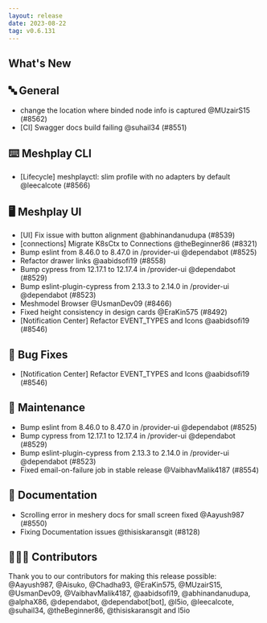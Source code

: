 ```yaml
---
layout: release
date: 2023-08-22
tag: v0.6.131
---
```


## What's New
## 🔤 General
- change the location where binded node info is captured @MUzairS15 (#8562)
- [CI] Swagger docs build failing @suhail34 (#8551)

## ⌨️ Meshplay CLI

- [Lifecycle] meshplayctl: slim profile with no adapters by default @leecalcote (#8566)

## 🖥 Meshplay UI

- [UI] Fix issue with button alignment @abhinandanudupa (#8539)
- [connections] Migrate K8sCtx to Connections @theBeginner86 (#8321)
- Bump eslint from 8.46.0 to 8.47.0 in /provider-ui @dependabot (#8525)
- Refactor drawer links @aabidsofi19 (#8558)
- Bump cypress from 12.17.1 to 12.17.4 in /provider-ui @dependabot (#8529)
- Bump eslint-plugin-cypress from 2.13.3 to 2.14.0 in /provider-ui @dependabot (#8523)
- Meshmodel Browser @UsmanDev09 (#8466)
- Fixed height consistency in design cards @EraKin575 (#8492)
- [Notification Center] Refactor EVENT_TYPES and Icons @aabidsofi19 (#8546)

## 🐛 Bug Fixes

- [Notification Center] Refactor EVENT_TYPES and Icons @aabidsofi19 (#8546)

## 🧰 Maintenance

- Bump eslint from 8.46.0 to 8.47.0 in /provider-ui @dependabot (#8525)
- Bump cypress from 12.17.1 to 12.17.4 in /provider-ui @dependabot (#8529)
- Bump eslint-plugin-cypress from 2.13.3 to 2.14.0 in /provider-ui @dependabot (#8523)
- Fixed email-on-failure job in stable release @VaibhavMalik4187 (#8554)

## 📖 Documentation

- Scrolling error in meshery docs for small screen fixed @Aayush987 (#8550)
- Fixing Documentation issues  @thisiskaransgit (#8128)

## 👨🏽‍💻 Contributors

Thank you to our contributors for making this release possible:
@Aayush987, @Aisuko, @Chadha93, @EraKin575, @MUzairS15, @UsmanDev09, @VaibhavMalik4187, @aabidsofi19, @abhinandanudupa, @alphaX86, @dependabot, @dependabot[bot], @l5io, @leecalcote, @suhail34, @theBeginner86, @thisiskaransgit and l5io
